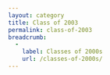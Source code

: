 ```yaml
---
layout: category
title: Class of 2003
permalink: class-of-2003
breadcrumb:
  -
    label: Classes of 2000s
    url: /classes-of-2000s/
---
```

